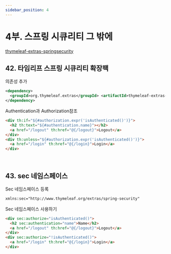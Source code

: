 ```yaml
---
sidebar_position: 4
---
```


# 4부. 스프링 시큐리티 그 밖에

[thymeleaf-extras-springsecurity](https://github.com/thymeleaf/thymeleaf-extras-springsecurity/blob/3.0-master/README.markdown)

## 42. 타임리프 스프링 시큐리티 확장팩 

의존성 추가

```xml
<dependency>
  <groupId>org.thymeleaf.extras</groupId> <artifactId>thymeleaf-extras-springsecurity5</artifactId>
</dependency>
```

Authentication과 Authorization참조
 
```html
<div th:if="${#authorization.expr('isAuthenticated()')}"> 
  <h2 th:text="${#authentication.name}"></h2>
  <a href="/logout" th:href="@{/logout}">Logout</a>
</div>
<div th:unless="${#authorization.expr('isAuthenticated()')}">
  <a href="/login" th:href="@{/login}">Login</a> 
</div>
```

<br/>

## 43. sec 네임스페이스 

Sec 네임스페이스 등록

```xml
xmlns:sec="http://www.thymeleaf.org/extras/spring-security"
```
 
Sec 네임스페이스 사용하기
```html
<div sec:authorize="isAuthenticated()">
  <h2 sec:authentication="name">Name</h2>
  <a href="/logout" th:href="@{/logout}">Logout</a>
</div>
<div sec:authorize="!isAuthenticated()">
  <a href="/login" th:href="@{/login}">Login</a> 
</div>
```